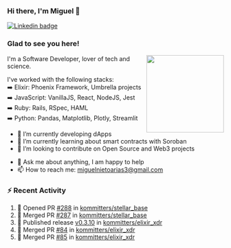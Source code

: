 ### Hi there, I'm Miguel 👋

<a href="https://linkedin.com/in/miguelnietoa/" target="_blank" rel="noopener noreferrer">
  <img src="https://img.shields.io/badge/-LinkedIn-0e76a8?style=flat-square&logo=Linkedin&logoColor=white" alt="Linkedin badge">
</a>
<!-- [![Website Badge](https://img.shields.io/badge/Website-3b5998?style=flat-square&logo=google-chrome&logoColor=white)](#notavailablenow#) 

<img src="https://i.imgur.com/tbrLrt5.gif" width=400 alt="Coding GIF" align="right"/>
-->


### Glad to see you here!
<a href="https://github.com/miguelnietoa"><img src="https://github-readme-stats-git-masterrstaa-rickstaa.vercel.app/api?username=miguelnietoa&show_icons=true&hide_border=true&count_private=true&include_all_commits=true&theme=tokyonight" height="180em" align="right"/></a>
I'm a Software Developer, lover of tech and science. 

I've worked with the following stacks:\
➡️ Elixir: Phoenix Framework, Umbrella projects\
➡️ JavaScript: VanillaJS, React, NodeJS, Jest\
➡️ Ruby: Rails, RSpec, HAML\
➡️ Python: Pandas, Matplotlib, Plotly, Streamlit

- 🔭 I’m currently developing dApps
- 🌱 I’m currently learning about smart contracts with Soroban
- 👯 I’m looking to contribute on Open Source and Web3 projects
<!-- 
- 😄 I just finished a Machine Learning course! 
- 🤔 I’m looking for help with ...
-->
- 💬 Ask me about anything, I am happy to help
- 📫 How to reach me: miguelnietoarias3@gmail.com


### ⚡ Recent Activity

<!--START_SECTION:activity-->
1. 💪 Opened PR [#288](https://github.com/kommitters/stellar_base/pull/288) in [kommitters/stellar_base](https://github.com/kommitters/stellar_base)
2. 🎉 Merged PR [#287](https://github.com/kommitters/stellar_base/pull/287) in [kommitters/stellar_base](https://github.com/kommitters/stellar_base)
3. 🚀 Published release [v0.3.10](https://github.com/kommitters/elixir_xdr/releases/tag/v0.3.10) in [kommitters/elixir_xdr](https://github.com/kommitters/elixir_xdr)
4. 🎉 Merged PR [#84](https://github.com/kommitters/elixir_xdr/pull/84) in [kommitters/elixir_xdr](https://github.com/kommitters/elixir_xdr)
5. 🎉 Merged PR [#85](https://github.com/kommitters/elixir_xdr/pull/85) in [kommitters/elixir_xdr](https://github.com/kommitters/elixir_xdr)
<!--END_SECTION:activity-->
